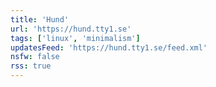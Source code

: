 ```yaml
---
title: 'Hund'
url: 'https://hund.tty1.se'
tags: ['linux', 'minimalism']
updatesFeed: 'https://hund.tty1.se/feed.xml'
nsfw: false
rss: true
---
```


